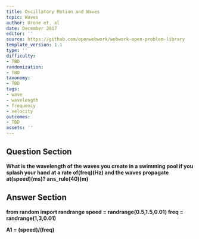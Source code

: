 ```yaml
---
title: Oscillatory Motion and Waves
topic: Waves
author: Urone et. al
date: December 2017
editor: ''
source: https://github.com/openwebwork/webwork-open-problem-library
template_version: 1.1
type: ''
difficulty:
- TBD
randomization:
- TBD
taxonomy:
- TBD
tags:
- wave
- wavelength
- frequency
- velocity
outcomes:
- TBD
assets: ''
---
```


## Question Section 

<b>
What is the wavelength of the waves you create in a swimming pool if you splash your hand at a rate of(freq)(Hz) and the waves propagate at(speed)(ms)?
ans_rule(40)(m)



## Answer Section

from random import randrange
speed = randrange(0.5,1.5,0.01)
freq = randrange(1,3,0.01)

A1 = (speed)/(freq)